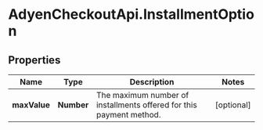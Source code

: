 # AdyenCheckoutApi.InstallmentOption

## Properties

Name | Type | Description | Notes
------------ | ------------- | ------------- | -------------
**maxValue** | **Number** | The maximum number of installments offered for this payment method. | [optional] 



